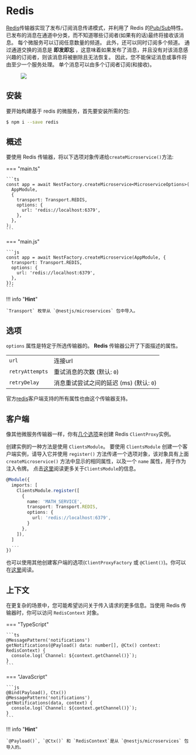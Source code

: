 # Redis

[Redis](https://redis.io/)传输器实现了发布/订阅消息传递模式，并利用了 Redis 的[Pub/Sub](https://redis.io/topics/pubsub)特性。
已发布的消息在通道中分类，而不知道哪些订阅者(如果有的话)最终将接收该消息。
每个微服务可以订阅任意数量的频道。
此外，还可以同时订阅多个频道。
通过通道交换的消息是 **即发即忘** ，这意味着如果发布了消息，并且没有对该消息感兴趣的订阅者，则该消息将被删除且无法恢复。
因此，您不能保证消息或事件将由至少一个服务处理。
单个消息可以由多个订阅者订阅(和接收)。

<figure><img src="/assets/Redis_1.png" /></figure>

## 安装

要开始构建基于 redis 的微服务，首先要安装所需的包:

```bash
$ npm i --save redis
```

## 概述

要使用 Redis 传输器，将以下选项对象传递给`createMicroservice()`方法:

=== "main.ts"

    ```ts
    const app = await NestFactory.createMicroservice<MicroserviceOptions>(
      AppModule,
      {
        transport: Transport.REDIS,
        options: {
          url: 'redis://localhost:6379',
        },
      },
    );
    ```

=== "main.js"

    ```js
    const app = await NestFactory.createMicroservice(AppModule, {
      transport: Transport.REDIS,
      options: {
        url: 'redis://localhost:6379',
      },
    });
    ```

!!! info "**Hint**"

    `Transport` 枚举从 `@nestjs/microservices` 包中导入。

## 选项

`options` 属性是特定于所选传输器的。
**Redis** 传输器公开了下面描述的属性。

<table>
  <tr>
    <td><code>url</code></td>
    <td>连接url</td>
  </tr>
  <tr>
    <td><code>retryAttempts</code></td>
    <td>重试消息的次数 (默认: <code>0</code>)</td>
  </tr>
  <tr>
    <td><code>retryDelay</code></td>
    <td>消息重试尝试之间的延迟 (ms) (默认: <code>0</code>)</td>
  </tr>
</table>

官方[redis](https://www.npmjs.com/package/redis#options-object-properties)客户端支持的所有属性也由这个传输器支持。

## 客户端

像其他微服务传输器一样，你有[几个选项](https://docs.nestjs.com/microservices/basics#client)来创建 Redis `ClientProxy`实例。

创建实例的一种方法是使用 `ClientsModule`。
要使用 `ClientsModule` 创建一个客户端实例，请导入它并使用 `register()` 方法传递一个选项对象，该对象具有上面 `createMicroservice()` 方法中显示的相同属性，以及一个 `name` 属性，用于作为注入令牌。
点击[这里](https://docs.nestjs.com/microservices/basics#client)阅读更多关于`ClientsModule`的信息。

```typescript
@Module({
  imports: [
    ClientsModule.register([
      {
        name: 'MATH_SERVICE',
        transport: Transport.REDIS,
        options: {
          url: 'redis://localhost:6379',
        }
      },
    ]),
  ]
  ...
})
```

也可以使用其他创建客户端的选项(`ClientProxyFactory` 或 `@Client()`)。你可以在[这里](https://docs.nestjs.com/microservices/basics#client)阅读。

## 上下文

在更复杂的场景中，您可能希望访问关于传入请求的更多信息。当使用 Redis 传输器时，你可以访问 `RedisContext` 对象。

=== "TypeScript"

    ```ts
    @MessagePattern('notifications')
    getNotifications(@Payload() data: number[], @Ctx() context: RedisContext) {
      console.log(`Channel: ${context.getChannel()}`);
    }
    ```

=== "JavaScript"

    ```js
    @Bind(Payload(), Ctx())
    @MessagePattern('notifications')
    getNotifications(data, context) {
      console.log(`Channel: ${context.getChannel()}`);
    }
    ```

!!! info "**Hint**"

    `@Payload()`, `@Ctx()` 和 `RedisContext`是从 `@nestjs/microservices` 包导入的。
